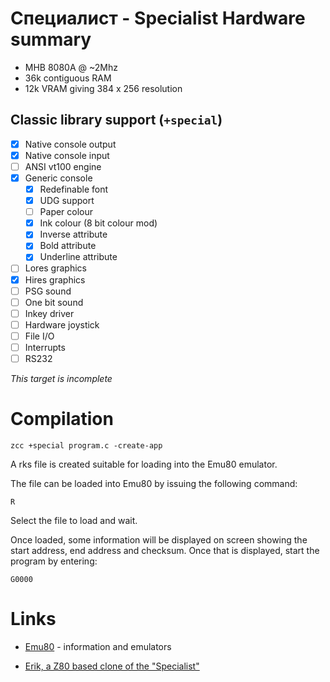 # Специалист - Specialist Hardware summary

* MHB 8080A  @ ~2Mhz
* 36k contiguous RAM
* 12k VRAM giving 384 x 256 resolution

## Classic library support (`+special`)

* [x] Native console output
* [x] Native console input
* [ ] ANSI vt100 engine
* [x] Generic console
    * [x] Redefinable font 
    * [x] UDG support
    * [ ] Paper colour
    * [x] Ink colour (8 bit colour mod)
    * [x] Inverse attribute
    * [x] Bold attribute
    * [x] Underline attribute
* [ ] Lores graphics
* [x] Hires graphics
* [ ] PSG sound
* [ ] One bit sound
* [ ] Inkey driver
* [ ] Hardware joystick
* [ ] File I/O
* [ ] Interrupts
* [ ] RS232

_This target is incomplete_

# Compilation

    zcc +special program.c -create-app

A rks file is created suitable for loading into the Emu80 emulator.

The file can be loaded into Emu80 by issuing the following command:

    R

Select the file to load and wait.

Once loaded, some information will be displayed on screen showing the
start address, end address and checksum. Once that is displayed, start
the program by entering:

    G0000

# Links

* [Emu80](http://emu80.org) - information and emulators

* [Erik, a Z80 based clone of the "Specialist"](http://micko-wip.blogspot.it/2008_03_01_archive.html)
